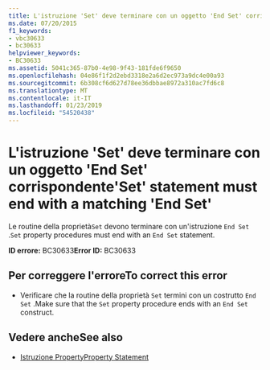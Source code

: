 ```yaml
---
title: L'istruzione 'Set' deve terminare con un oggetto 'End Set' corrispondente
ms.date: 07/20/2015
f1_keywords:
- vbc30633
- bc30633
helpviewer_keywords:
- BC30633
ms.assetid: 5041c365-87b0-4e98-9f43-181fde6f9650
ms.openlocfilehash: 04e86f1f2d2ebd3318e2a6d2ec973a9dc4e00a93
ms.sourcegitcommit: 6b308cf6d627d78ee36dbbae8972a310ac7fd6c8
ms.translationtype: MT
ms.contentlocale: it-IT
ms.lasthandoff: 01/23/2019
ms.locfileid: "54520438"
---
```

# <a name="set-statement-must-end-with-a-matching-end-set"></a><span data-ttu-id="345d7-102">L'istruzione 'Set' deve terminare con un oggetto 'End Set' corrispondente</span><span class="sxs-lookup"><span data-stu-id="345d7-102">'Set' statement must end with a matching 'End Set'</span></span>
<span data-ttu-id="345d7-103">Le routine della proprietà`Set` devono terminare con un'istruzione `End Set` .</span><span class="sxs-lookup"><span data-stu-id="345d7-103">`Set` property procedures must end with an `End Set` statement.</span></span>  
  
 <span data-ttu-id="345d7-104">**ID errore:** BC30633</span><span class="sxs-lookup"><span data-stu-id="345d7-104">**Error ID:** BC30633</span></span>  
  
## <a name="to-correct-this-error"></a><span data-ttu-id="345d7-105">Per correggere l'errore</span><span class="sxs-lookup"><span data-stu-id="345d7-105">To correct this error</span></span>  
  
-   <span data-ttu-id="345d7-106">Verificare che la routine della proprietà `Set` termini con un costrutto `End Set` .</span><span class="sxs-lookup"><span data-stu-id="345d7-106">Make sure that the `Set` property procedure ends with an `End Set` construct.</span></span>  
  
## <a name="see-also"></a><span data-ttu-id="345d7-107">Vedere anche</span><span class="sxs-lookup"><span data-stu-id="345d7-107">See also</span></span>
- [<span data-ttu-id="345d7-108">Istruzione Property</span><span class="sxs-lookup"><span data-stu-id="345d7-108">Property Statement</span></span>](../../visual-basic/language-reference/statements/property-statement.md)

